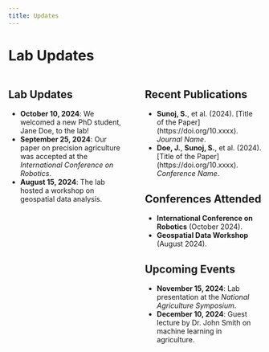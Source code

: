 ```yaml
---
title: Updates
---
```


# Lab Updates

<div style="display: flex;">
    <!-- Left Column: Lab Updates -->
    <div style="flex: 1; padding-right: 20px;">
        <h2>Lab Updates</h2>
        <ul>
            <li><strong>October 10, 2024</strong>: We welcomed a new PhD student, Jane Doe, to the lab!</li>
            <li><strong>September 25, 2024</strong>: Our paper on precision agriculture was accepted at the <em>International Conference on Robotics</em>.</li>
            <li><strong>August 15, 2024</strong>: The lab hosted a workshop on geospatial data analysis.</li>
        </ul>
    </div>
    <div style="flex: 1; padding-left: 20px;">
        <h2>Recent Publications</h2>
        <ul>
            <li><strong>Sunoj, S.</strong>, et al. (2024). [Title of the Paper](https://doi.org/10.xxxx). <em>Journal Name</em>.</li>
            <li><strong>Doe, J.</strong>, <strong>Sunoj, S.</strong>, et al. (2024). [Title of the Paper](https://doi.org/10.xxxx). <em>Conference Name</em>.</li>
        </ul>
        <h2>Conferences Attended</h2>
        <ul>
            <li><strong>International Conference on Robotics</strong> (October 2024).</li>
            <li><strong>Geospatial Data Workshop</strong> (August 2024).</li>
        </ul>
        <h2>Upcoming Events</h2>
        <ul>
            <li><strong>November 15, 2024</strong>: Lab presentation at the <em>National Agriculture Symposium</em>.</li>
            <li><strong>December 10, 2024</strong>: Guest lecture by Dr. John Smith on machine learning in agriculture.</li>
        </ul>
    </div>
</div>